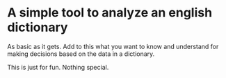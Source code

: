 # A simple tool to analyze an english dictionary

As basic as it gets. Add to this what you want to know and understand for making decisions based on the data in a dictionary. 

This is just for fun. Nothing special.
